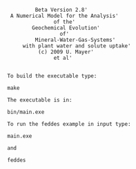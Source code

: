              Beta Version 2.8'                 
     A Numerical Model for the Analysis'        
                   of the'                       
            Geochemical Evolution'               
                     of'                         
             Mineral-Water-Gas-Systems'             
         with plant water and solute uptake'         
              (c) 2009 U. Mayer'                 
                   et al'
                   
                   
    To build the executable type:
    
    make
    
    The executable is in:
    
    bin/main.exe
    
    To run the feddes example in input type:
    
    main.exe 
    
    and 
    
    feddes
                   
                   
                   
